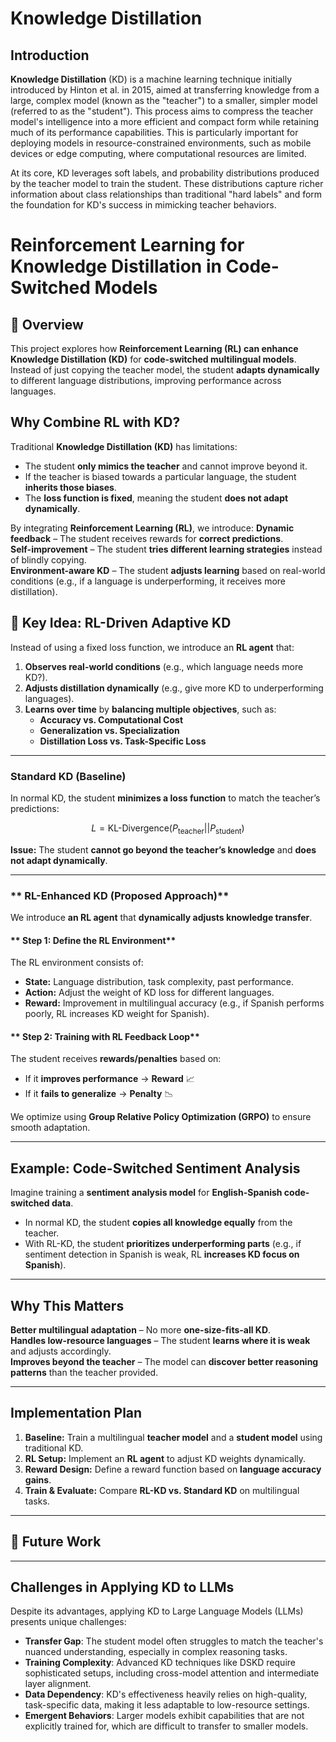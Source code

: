 # Knowledge Distillation

## Introduction
**Knowledge Distillation** (KD) is a machine learning technique initially introduced by Hinton et al. in 2015, aimed at transferring knowledge from a large, complex model (known as the "teacher") to a smaller, simpler model (referred to as the "student"). This process aims to compress the teacher model's intelligence into a more efficient and compact form while retaining much of its performance capabilities. This is particularly important for deploying models in resource-constrained environments, such as mobile devices or edge computing, where computational resources are limited.

At its core, KD leverages soft labels, and probability distributions produced by the teacher model to train the student. These distributions capture richer information about class relationships than traditional "hard labels" and form the foundation for KD's success in mimicking teacher behaviors.


# Reinforcement Learning for Knowledge Distillation in Code-Switched Models

## 📌 Overview
This project explores how **Reinforcement Learning (RL) can enhance Knowledge Distillation (KD)** for **code-switched multilingual models**. Instead of just copying the teacher model, the student **adapts dynamically** to different language distributions, improving performance across languages.

##  Why Combine RL with KD?
Traditional **Knowledge Distillation (KD)** has limitations:
- The student **only mimics the teacher** and cannot improve beyond it.
- If the teacher is biased towards a particular language, the student **inherits those biases**.
- The **loss function is fixed**, meaning the student **does not adapt dynamically**.

By integrating **Reinforcement Learning (RL)**, we introduce:
 **Dynamic feedback** – The student receives rewards for **correct predictions**.  
 **Self-improvement** – The student **tries different learning strategies** instead of blindly copying.  
 **Environment-aware KD** – The student **adjusts learning** based on real-world conditions (e.g., if a language is underperforming, it receives more distillation).  

## 🎯 Key Idea: RL-Driven Adaptive KD
Instead of using a fixed loss function, we introduce an **RL agent** that:
1. **Observes real-world conditions** (e.g., which language needs more KD?).
2. **Adjusts distillation dynamically** (e.g., give more KD to underperforming languages).
3. **Learns over time** by **balancing multiple objectives**, such as:
   -  **Accuracy vs. Computational Cost**
   -  **Generalization vs. Specialization**
   -  **Distillation Loss vs. Task-Specific Loss**  

---

### **Standard KD (Baseline)**
In normal KD, the student **minimizes a loss function** to match the teacher’s predictions:

$$ L = \text{KL-Divergence}(P_{\text{teacher}} || P_{\text{student}}) $$

 **Issue:** The student **cannot go beyond the teacher’s knowledge** and **does not adapt dynamically**.

---

### ** RL-Enhanced KD (Proposed Approach)**
We introduce **an RL agent** that **dynamically adjusts knowledge transfer**.  

#### ** Step 1: Define the RL Environment**
The RL environment consists of:
- **State:** Language distribution, task complexity, past performance.
- **Action:** Adjust the weight of KD loss for different languages.
- **Reward:** Improvement in multilingual accuracy (e.g., if Spanish performs poorly, RL increases KD weight for Spanish).

#### ** Step 2: Training with RL Feedback Loop**
The student receives **rewards/penalties** based on:
- If it **improves performance** → **Reward** 📈  
- If it **fails to generalize** → **Penalty** 📉  

We optimize using **Group Relative Policy Optimization (GRPO)** to ensure smooth adaptation.

---

##  Example: Code-Switched Sentiment Analysis
Imagine training a **sentiment analysis model** for **English-Spanish code-switched data**.  
- In normal KD, the student **copies all knowledge equally** from the teacher.  
- With RL-KD, the student **prioritizes underperforming parts** (e.g., if sentiment detection in Spanish is weak, RL **increases KD focus on Spanish**).  

---

##  Why This Matters
 **Better multilingual adaptation** – No more **one-size-fits-all KD**.  
 **Handles low-resource languages** – The student **learns where it is weak** and adjusts accordingly.  
 **Improves beyond the teacher** – The model can **discover better reasoning patterns** than the teacher provided.  

---

##  Implementation Plan
1. **Baseline:** Train a multilingual **teacher model** and a **student model** using traditional KD.
2. **RL Setup:** Implement an **RL agent** to adjust KD weights dynamically.
3. **Reward Design:** Define a reward function based on **language accuracy gains**.
4. **Train & Evaluate:** Compare **RL-KD vs. Standard KD** on multilingual tasks.

---

## 🔗 Future Work


---

## Challenges in Applying KD to LLMs
Despite its advantages, applying KD to Large Language Models (LLMs) presents unique challenges:

- **Transfer Gap**: The student model often struggles to match the teacher's nuanced understanding, especially in complex reasoning tasks.
- **Training Complexity**: Advanced KD techniques like DSKD require sophisticated setups, including cross-model attention and intermediate layer alignment.
- **Data Dependency**: KD's effectiveness heavily relies on high-quality, task-specific data, making it less adaptable to low-resource settings.
- **Emergent Behaviors**: Larger models exhibit capabilities that are not explicitly trained for, which are difficult to transfer to smaller models.
 
